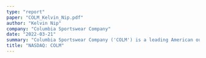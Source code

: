 ```yaml
---
type: "report"
paper: "COLM_Kelvin_Nip.pdf"
author: "Kelvin Nip"
company: "Columbia Sportswear Company"
date: "2022-03-21"
summary: "Columbia Sportswear Company ('COLM') is a leading American outdoor apparel and footwear company founded in Portland, Oregon in 1938. They design, source, market, and distribute active, outdoor, and lifestyle apparel, accessories, equipment, and footwear. COLM operates under two distribution segments: Direct to Customers (DTC), Wholesale, and other segments."
title: "NASDAQ: COLM"
---
```

